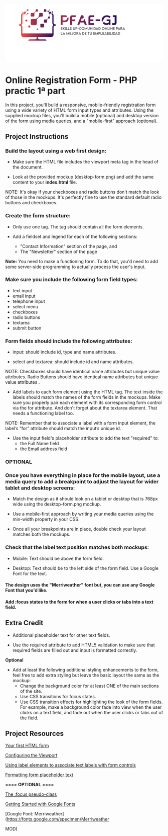![frodriFulp - GitHub Profile](https://raw.githubusercontent.com/frodriFulp/PHP-practic-SKILLS_UP/main/propuesta-logo-pfae.png)
# Online Registration Form - PHP practic 1ª part

In this project, you'll build a responsive, mobile-friendly registration form using a wide variety of HTML form input types and attributes. Using the supplied mockup files, you'll build a mobile (optional) and desktop version of the form using media queries, and a "mobile-first" approach (optional).
## Project Instructions

### Build the layout using a web first design:

- Make sure the HTML file includes the viewport meta tag in the head of the document.

- Look at the provided mockup (desktop-form.png) and add the same content to your **index.html** file.

NOTE: It's okay if your checkboxes and radio buttons don't match the look of those in the mockups. It's perfectly fine to use the standard default radio buttons and checkboxes.

### Create the form structure:

- Only use one tag. The tag should contain all the form elements.

- Add a fieldset and legend for each of the following sections:
  - "Contact Information" section of the page, and
  - The "Newsletter" section of the page

**Note:** You need to make a functioning form. To do that, you'd need to add some server-side programming to actually process the user's input.

### Make sure you include the following form field types:

- text input
- email input
- telephone input
- select menu
- checkboxes
- radio buttons
- textarea
- submit button

### Form fields should include the following attributes:

- input: should include id, type and name attributes.

- select and textarea: should include id and name attributes.

NOTE: Checkboxes should have identical name attributes but unique value attributes. Radio Buttons should have identical name attributes but unique value attributes .

- Add labels to each form element using the HTML tag. The text inside the labels should match the names of the form fields in the mockups. Make sure you properly pair each element with its corresponding form control via the for attribute. And don't forget about the textarea element. That needs a functioning label too.

NOTE: Remember that to associate a label with a form input element, the label’s “for” attribute should match the input’s unique id.

- Use the input field's placeholder attribute to add the text "required" to:
  - the Full Name field
  - the Email address field
  
  
### OPTIONAL

### Once you have everything in place for the mobile layout, use a media query to add a breakpoint to adjust the layout for wider tablet and desktop screens:

- Match the design as it should look on a tablet or desktop that is 768px wide using the desktop-form.png mockup.

- Use a mobile-first approach by writing your media queries using the min-width property in your CSS.

- Once all your breakpoints are in place, double check your layout matches both the mockups.

### Check that the label text position matches both mockups:

- Mobile: Text should be above the form field.

- Desktop: Text should be to the left side of the form field. Use a Google Font for the text.

#### The design uses the "Merriweather" font but, you can use any Google Font that you'd like.

#### Add :focus states to the form for when a user clicks or tabs into a text field.

## Extra Credit

- Additional placeholder text for other text fields.

- Use the required attribute to add HTML5 validation to make sure that required fields are filled out and input is formatted correctly.

**Optional**
- Add at least the following additional styling enhancements to the form, feel free to add extra styling but leave the basic layout the same as the mockup: 
  - Change the background color for at least ONE of the main sections of the site. 
  - Use CSS transitions for focus states. 
  - Use CSS transition effects for highlighting the look of the form fields. For example, make a background color fade into view when the user clicks on a text field, and fade out when the user clicks or tabs out of the field.

## Project Resources 
 [Your first HTML form](https://developer.mozilla.org/en-US/docs/Learn/HTML/Forms/Your_first_HTML_form)

[Configuring the Viewport](https://developer.mozilla.org/en-US/docs/Mozilla/Mobile/Viewport_meta_tag)

[Using label elements to associate text labels with form controls](https://www.w3.org/TR/WCAG20-TECHS/H44.html)

[Formatting form placeholder text](https://css-tricks.com/almanac/selectors/p/placeholder/)

==== **OPTIONAL** ====

[The :focus pseudo-class ](https://developer.mozilla.org/en-US/docs/Web/CSS/:focus0)

[Getting Started with Google Fonts](https://developers.google.com/fonts/docs/getting_started)

[Google Font: Merriweather](https://fonts.google.com/specimen/Merriweather

MOD)
